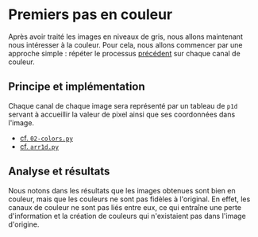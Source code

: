 # Premiers pas en couleur

Après avoir traité les images en niveaux de gris, nous allons maintenant nous intéresser à la couleur. Pour cela, nous allons commencer par une approche simple : répéter le processus [précédent](01-grayscale.md) sur chaque canal de couleur.

## Principe et implémentation

Chaque canal de chaque image sera représenté par un tableau de `p1d` servant à accueillir la valeur de pixel ainsi que ses coordonnées dans l'image.

- [cf. `02-colors.py`](../src/02-colors.py)
- [cf. `arr1d.py`](../src/arr1d.py)

## Analyse et résultats

Nous notons dans les résultats que les images obtenues sont bien en couleur, mais que les couleurs ne sont pas fidèles à l'original. En effet, les canaux de couleur ne sont pas liés entre eux, ce qui entraîne une perte d'information et la création de couleurs qui n'existaient pas dans l'image d'origine.
